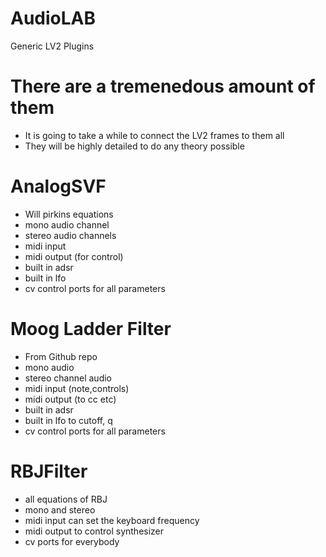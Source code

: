 # AudioLAB
 Generic LV2 Plugins

# There are a tremenedous amount of them
* It is going to take a while to connect the LV2 frames to them all
* They will be highly detailed to do any theory possible

# AnalogSVF
* Will pirkins equations
* mono audio channel
* stereo audio channels
* midi input 
* midi output (for control)
* built in adsr
* built in lfo
* cv control ports for all parameters

# Moog Ladder Filter
* From Github repo
* mono audio
* stereo channel audio
* midi input (note,controls)
* midi output (to cc etc)
* built in adsr
* built in lfo to cutoff, q
* cv control ports for all parameters

# RBJFilter
* all equations of RBJ
* mono and stereo
* midi input can set the keyboard frequency
* midi output to control synthesizer
* cv ports for everybody

